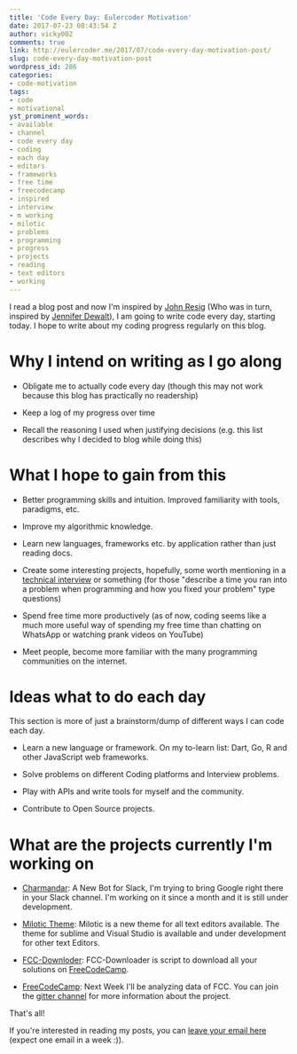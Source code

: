```yaml
---
title: 'Code Every Day: Eulercoder Motivation'
date: 2017-07-23 08:43:54 Z
author: vicky002
comments: true
link: http://eulercoder.me/2017/07/code-every-day-motivation-post/
slug: code-every-day-motivation-post
wordpress_id: 286
categories:
- code-motivation
tags:
- code
- motivational
yst_prominent_words:
- available
- channel
- code every day
- coding
- each day
- editors
- frameworks
- free time
- freecodecamp
- inspired
- interview
- m working
- milotic
- problems
- programming
- progress
- projects
- reading
- text editors
- working
---
```


I read a blog post and now I'm inspired by [John Resig](http://ejohn.org/blog/write-code-every-day/) (Who was in turn, inspired by [Jennifer Dewalt](http://jenniferdewalt.com/)), I am going to write code every day, starting today. I hope to write about my coding progress regularly on this blog.





# Why I intend on writing as I go along







  * Obligate me to actually code every day (though this may not work because this blog has practically no readership)


  * Keep a log of my progress over time


  * Recall the reasoning I used when justifying decisions (e.g. this list describes why I decided to blog while doing this)





# What I hope to gain from this







  * Better programming skills and intuition. Improved familiarity with tools, paradigms, etc.


  * Improve my algorithmic knowledge.


  * Learn new languages, frameworks etc. by application rather than just reading docs.


  * Create some interesting projects, hopefully, some worth mentioning in a [technical interview](http://eulercoder.me/2017/07/slack-internship-sf-silicon-valley/) or something (for those "describe a time you ran into a problem when programming and how you fixed your problem" type questions)


  * Spend free time more productively (as of now, coding seems like a much more useful way of spending my free time than chatting on WhatsApp or watching prank videos on YouTube)


  * Meet people, become more familiar with the many programming communities on the internet.





# Ideas what to do each day





This section is more of just a brainstorm/dump of different ways I can code each day.







  * Learn a new language or framework. On my to-learn list: Dart, Go, R and other JavaScript web frameworks.


  * Solve problems on different Coding platforms and Interview problems.


  * Play with APIs and write tools for myself and the community.


  * Contribute to Open Source projects.





# What are the projects currently I'm working on







  * [Charmandar](https://github.com/vicky002/Charmander): A New Bot for Slack, I'm trying to bring Google right there in your Slack channel. I'm working on it since a month and it is still under development.


  * [Milotic Theme](https://github.com/vicky002/Milotic): Milotic is a new theme for all text editors available. The theme for sublime and Visual Studio is available and under development for other text Editors.


  * [FCC-Downloder](https://github.com/vicky002/FCC-DL): FCC-Downloader is script to download all your solutions on [FreeCodeCamp](http://freecodecamp.com).


  * [FreeCodeCamp](http://freecodecamp.com): Next Week I'll be analyzing data of FCC. You can join the [gitter channel]() for more information about the project.





That's all!





If you're interested in reading my posts, you can [leave your email here](http://eepurl.com/bIgxHz) (expect one email in a week :)).



